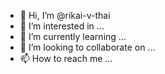- 👋 Hi, I’m @rikai-v-thai
- 👀 I’m interested in ...
- 🌱 I’m currently learning ...
- 💞️ I’m looking to collaborate on ...
- 📫 How to reach me ...

<!---
rikai-v-thai/rikai-v-thai is a ✨ special ✨ repository because its `README.md` (this file) appears on your GitHub profile.
You can click the Preview link to take a look at your changes.
--->
